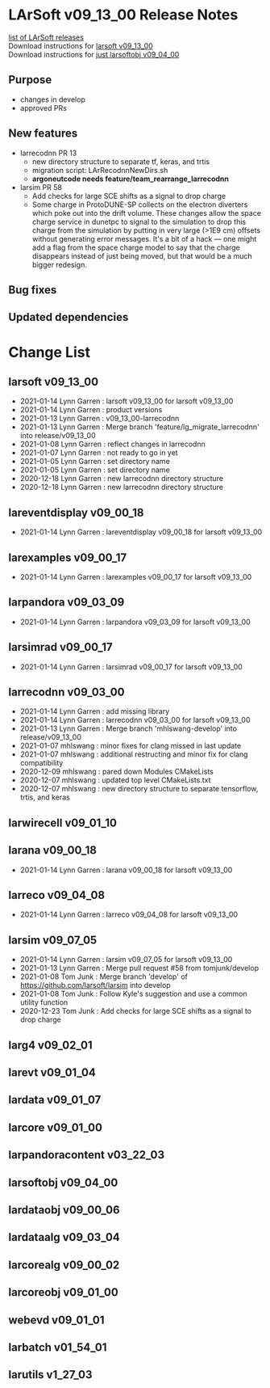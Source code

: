 # LArSoft v09_13_00 Release Notes



[list of LArSoft releases](LArSoft_release_list)  
Download instructions for [larsoft v09_13_00](http://scisoft.fnal.gov/scisoft/bundles/larsoft/v09_13_00/larsoft-v09_13_00.html)  
Download instructions for [just larsoftobj v09_04_00](http://scisoft.fnal.gov/scisoft/bundles/larsoftobj/v09_04_00/larsoftobj-v09_04_00.html)

## Purpose

-   changes in develop
-   approved PRs

## New features

-   larrecodnn PR 13
    -   new directory structure to separate tf, keras, and trtis
    -   migration script: LArRecodnnNewDirs.sh
    -   **argoneutcode needs feature/team_rearrange_larrecodnn**
-   larsim PR 58
    -   Add checks for large SCE shifts as a signal to drop charge
    -   Some charge in ProtoDUNE-SP collects on the electron diverters which poke out into the drift volume. These changes allow the space charge service in dunetpc to signal to the simulation to drop this charge from the simulation by putting in very large (\>1E9 cm) offsets without generating error messages. It's a bit of a hack — one might add a flag from the space charge model to say that the charge disappears instead of just being moved, but that would be a much bigger redesign.

## Bug fixes

## Updated dependencies

# Change List

## larsoft v09_13_00

-   2021-01-14 Lynn Garren : larsoft v09_13_00 for larsoft v09_13_00
-   2021-01-14 Lynn Garren : product versions
-   2021-01-13 Lynn Garren : v09_13_00-larrecodnn
-   2021-01-13 Lynn Garren : Merge branch 'feature/lg_migrate_larrecodnn' into release/v09_13_00
-   2021-01-08 Lynn Garren : reflect changes in larrecodnn
-   2021-01-07 Lynn Garren : not ready to go in yet
-   2021-01-05 Lynn Garren : set directory name
-   2021-01-05 Lynn Garren : set directory name
-   2020-12-18 Lynn Garren : new larrecodnn directory structure
-   2020-12-18 Lynn Garren : new larrecodnn directory structure

## lareventdisplay v09_00_18

-   2021-01-14 Lynn Garren : lareventdisplay v09_00_18 for larsoft v09_13_00

## larexamples v09_00_17

-   2021-01-14 Lynn Garren : larexamples v09_00_17 for larsoft v09_13_00

## larpandora v09_03_09

-   2021-01-14 Lynn Garren : larpandora v09_03_09 for larsoft v09_13_00

## larsimrad v09_00_17

-   2021-01-14 Lynn Garren : larsimrad v09_00_17 for larsoft v09_13_00

## larrecodnn v09_03_00

-   2021-01-14 Lynn Garren : add missing library
-   2021-01-14 Lynn Garren : larrecodnn v09_03_00 for larsoft v09_13_00
-   2021-01-13 Lynn Garren : Merge branch 'mhlswang-develop' into release/v09_13_00
-   2021-01-07 mhlswang : minor fixes for clang missed in last update
-   2021-01-07 mhlswang : additional restructing and minor fix for clang compatibility
-   2020-12-09 mhlswang : pared down Modules CMakeLists
-   2020-12-07 mhlswang : updated top level CMakeLists.txt
-   2020-12-07 mhlswang : new directory structure to separate tensorflow, trtis, and keras

## larwirecell v09_01_10

## larana v09_00_18

-   2021-01-14 Lynn Garren : larana v09_00_18 for larsoft v09_13_00

## larreco v09_04_08

-   2021-01-14 Lynn Garren : larreco v09_04_08 for larsoft v09_13_00

## larsim v09_07_05

-   2021-01-14 Lynn Garren : larsim v09_07_05 for larsoft v09_13_00
-   2021-01-13 Lynn Garren : Merge pull request \#58 from tomjunk/develop
-   2021-01-08 Tom Junk : Merge branch 'develop' of https://github.com/larsoft/larsim into develop
-   2021-01-08 Tom Junk : Follow Kyle's suggestion and use a common utility function
-   2020-12-23 Tom Junk : Add checks for large SCE shifts as a signal to drop charge

## larg4 v09_02_01

## larevt v09_01_04

## lardata v09_01_07

## larcore v09_01_00

## larpandoracontent v03_22_03

## larsoftobj v09_04_00

## lardataobj v09_00_06

## lardataalg v09_03_04

## larcorealg v09_00_02

## larcoreobj v09_01_00

## webevd v09_01_01

## larbatch v01_54_01

## larutils v1_27_03
